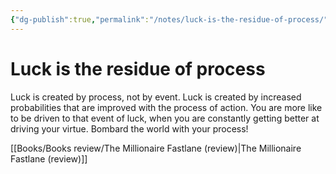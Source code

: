 ```yaml
---
{"dg-publish":true,"permalink":"/notes/luck-is-the-residue-of-process/","tags":["publish, compiled"]}
---
```



# Luck is the residue of process
Luck is created by process, not by event. Luck is created by increased probabilities that are improved with the process of action. You are more like to be driven to that event of luck, when you are constantly getting better at driving your virtue.
Bombard the world with your process!

[[Books/Books review/The Millionaire Fastlane (review)\|The Millionaire Fastlane (review)]]